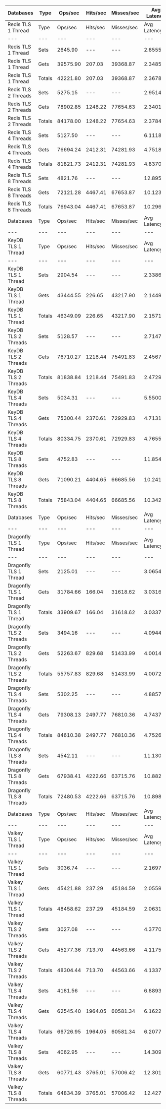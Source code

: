 | Databases | Type | Ops/sec | Hits/sec | Misses/sec | Avg Latency | p50 Latency | p99 Latency | p99.9 Latency | KB/sec |
| --- | --- | --- | --- | --- | --- | --- | --- | --- | --- |
| Redis TLS 1 Thread | Type | Ops/sec | Hits/sec | Misses/sec | Avg Latency | p50 Latency | p99 Latency | p99.9 Latency | KB/sec |
| --- | --- | --- | --- | --- | --- | --- | --- | --- | --- |
Redis TLS 1 Thread | Sets | 2645.90 | --- | --- | 2.65559 | 2.33500 | 3.82300 | 88.57500 | 1446.56 |
Redis TLS 1 Thread | Gets | 39575.90 | 207.03 | 39368.87 | 2.34857 | 2.33500 | 3.71100 | 4.12700 | 1643.92 |
Redis TLS 1 Thread | Totals | 42221.80 | 207.03 | 39368.87 | 2.36781 | 2.33500 | 3.71100 | 4.22300 | 3090.48 |
Redis TLS 2 Threads | Sets | 5275.15 | --- | --- | 2.95143 | 2.31900 | 5.34300 | 183.29500 | 2884.03 |
Redis TLS 2 Threads | Gets | 78902.85 | 1248.22 | 77654.63 | 2.34016 | 2.31900 | 4.79900 | 6.62300 | 3697.68 |
Redis TLS 2 Threads | Totals | 84178.00 | 1248.22 | 77654.63 | 2.37847 | 2.31900 | 4.79900 | 6.97500 | 6581.71 |
Redis TLS 4 Threads | Sets | 5127.50 | --- | --- | 6.11182 | 4.67100 | 9.85500 | 387.07100 | 2803.31 |
Redis TLS 4 Threads | Gets | 76694.24 | 2412.31 | 74281.93 | 4.75180 | 4.67100 | 9.21500 | 11.19900 | 4197.22 |
Redis TLS 4 Threads | Totals | 81821.73 | 2412.31 | 74281.93 | 4.83703 | 4.67100 | 9.27900 | 11.58300 | 7000.52 |
Redis TLS 8 Threads | Sets | 4821.76 | --- | --- | 12.89545 | 9.79100 | 22.39900 | 811.00700 | 2636.16 |
Redis TLS 8 Threads | Gets | 72121.28 | 4467.41 | 67653.87 | 10.12322 | 9.79100 | 20.60700 | 25.98300 | 5052.86 |
Redis TLS 8 Threads | Totals | 76943.04 | 4467.41 | 67653.87 | 10.29694 | 9.79100 | 20.60700 | 26.87900 | 7689.02 |
| Databases | Type | Ops/sec | Hits/sec | Misses/sec | Avg Latency | p50 Latency | p99 Latency | p99.9 Latency | KB/sec |
| --- | --- | --- | --- | --- | --- | --- | --- | --- | --- |
| KeyDB TLS 1 Thread | Type | Ops/sec | Hits/sec | Misses/sec | Avg Latency | p50 Latency | p99 Latency | p99.9 Latency | KB/sec |
| --- | --- | --- | --- | --- | --- | --- | --- | --- | --- |
KeyDB TLS 1 Thread | Sets | 2904.54 | --- | --- | 2.33862 | 2.14300 | 3.48700 | 49.15100 | 1587.97 |
KeyDB TLS 1 Thread | Gets | 43444.55 | 226.65 | 43217.90 | 2.14499 | 2.12700 | 3.27900 | 3.79100 | 1804.31 |
KeyDB TLS 1 Thread | Totals | 46349.09 | 226.65 | 43217.90 | 2.15712 | 2.12700 | 3.29500 | 3.90300 | 3392.27 |
KeyDB TLS 2 Threads | Sets | 5128.57 | --- | --- | 2.71476 | 2.22300 | 5.88700 | 73.21500 | 2803.89 |
KeyDB TLS 2 Threads | Gets | 76710.27 | 1218.44 | 75491.83 | 2.45675 | 2.20700 | 5.24700 | 7.90300 | 3597.40 |
KeyDB TLS 2 Threads | Totals | 81838.84 | 1218.44 | 75491.83 | 2.47292 | 2.20700 | 5.24700 | 8.19100 | 6401.29 |
KeyDB TLS 4 Threads | Sets | 5034.31 | --- | --- | 5.55001 | 4.70300 | 11.51900 | 243.71100 | 2752.36 |
KeyDB TLS 4 Threads | Gets | 75300.44 | 2370.61 | 72929.83 | 4.71312 | 4.67100 | 10.55900 | 13.43900 | 4122.02 |
KeyDB TLS 4 Threads | Totals | 80334.75 | 2370.61 | 72929.83 | 4.76557 | 4.67100 | 10.62300 | 13.82300 | 6874.38 |
KeyDB TLS 8 Threads | Sets | 4752.83 | --- | --- | 11.85426 | 9.91900 | 26.49500 | 442.36700 | 2598.47 |
KeyDB TLS 8 Threads | Gets | 71090.21 | 4404.65 | 66685.56 | 10.24184 | 9.85500 | 23.67900 | 32.12700 | 4981.18 |
KeyDB TLS 8 Threads | Totals | 75843.04 | 4404.65 | 66685.56 | 10.34289 | 9.85500 | 23.80700 | 33.79100 | 7579.65 |
| Databases | Type | Ops/sec | Hits/sec | Misses/sec | Avg Latency | p50 Latency | p99 Latency | p99.9 Latency | KB/sec |
| --- | --- | --- | --- | --- | --- | --- | --- | --- | --- |
| Dragonfly TLS 1 Thread | Type | Ops/sec | Hits/sec | Misses/sec | Avg Latency | p50 Latency | p99 Latency | p99.9 Latency | KB/sec |
| --- | --- | --- | --- | --- | --- | --- | --- | --- | --- |
Dragonfly TLS 1 Thread | Sets | 2125.01 | --- | --- | 3.06548 | 2.97500 | 6.78300 | 13.75900 | 1161.78 |
Dragonfly TLS 1 Thread | Gets | 31784.66 | 166.04 | 31618.62 | 3.03163 | 2.97500 | 6.62300 | 7.23100 | 1320.17 |
Dragonfly TLS 1 Thread | Totals | 33909.67 | 166.04 | 31618.62 | 3.03375 | 2.97500 | 6.65500 | 7.26300 | 2481.95 |
Dragonfly TLS 2 Threads | Sets | 3494.16 | --- | --- | 4.09445 | 3.96700 | 9.21500 | 42.23900 | 1910.32 |
Dragonfly TLS 2 Threads | Gets | 52263.67 | 829.68 | 51433.99 | 4.00142 | 3.95100 | 9.02300 | 10.62300 | 2450.72 |
Dragonfly TLS 2 Threads | Totals | 55757.83 | 829.68 | 51433.99 | 4.00725 | 3.95100 | 9.02300 | 10.68700 | 4361.05 |
Dragonfly TLS 4 Threads | Sets | 5302.25 | --- | --- | 4.88579 | 4.89500 | 11.13500 | 38.91100 | 2898.85 |
Dragonfly TLS 4 Threads | Gets | 79308.13 | 2497.77 | 76810.36 | 4.74375 | 4.86300 | 10.75100 | 14.20700 | 4341.90 |
Dragonfly TLS 4 Threads | Totals | 84610.38 | 2497.77 | 76810.36 | 4.75265 | 4.89500 | 10.81500 | 14.39900 | 7240.75 |
Dragonfly TLS 8 Threads | Sets | 4542.11 | --- | --- | 11.13058 | 10.68700 | 29.05500 | 102.39900 | 2483.27 |
Dragonfly TLS 8 Threads | Gets | 67938.41 | 4222.66 | 63715.76 | 10.88272 | 10.68700 | 27.90300 | 43.77500 | 4767.02 |
Dragonfly TLS 8 Threads | Totals | 72480.53 | 4222.66 | 63715.76 | 10.89825 | 10.68700 | 27.90300 | 45.82300 | 7250.29 |
| Databases | Type | Ops/sec | Hits/sec | Misses/sec | Avg Latency | p50 Latency | p99 Latency | p99.9 Latency | KB/sec |
| --- | --- | --- | --- | --- | --- | --- | --- | --- | --- |
| Valkey TLS 1 Thread | Type | Ops/sec | Hits/sec | Misses/sec | Avg Latency | p50 Latency | p99 Latency | p99.9 Latency | KB/sec |
| --- | --- | --- | --- | --- | --- | --- | --- | --- | --- |
Valkey TLS 1 Thread | Sets | 3036.74 | --- | --- | 2.16973 | 1.95900 | 3.37500 | 37.63100 | 1660.24 |
Valkey TLS 1 Thread | Gets | 45421.88 | 237.29 | 45184.59 | 2.05599 | 1.95100 | 3.24700 | 4.19100 | 1886.59 |
Valkey TLS 1 Thread | Totals | 48458.62 | 237.29 | 45184.59 | 2.06312 | 1.95100 | 3.24700 | 4.89500 | 3546.83 |
Valkey TLS 2 Threads | Sets | 3027.08 | --- | --- | 4.37708 | 4.51100 | 8.83100 | 84.47900 | 1654.96 |
Valkey TLS 2 Threads | Gets | 45277.36 | 713.70 | 44563.66 | 4.11752 | 4.47900 | 8.44700 | 11.07100 | 2120.57 |
Valkey TLS 2 Threads | Totals | 48304.44 | 713.70 | 44563.66 | 4.13379 | 4.47900 | 8.51100 | 11.45500 | 3775.53 |
Valkey TLS 4 Threads | Sets | 4181.56 | --- | --- | 6.88936 | 6.07900 | 13.56700 | 249.85500 | 2286.14 |
Valkey TLS 4 Threads | Gets | 62545.40 | 1964.05 | 60581.34 | 6.16222 | 6.04700 | 12.47900 | 17.66300 | 3421.28 |
Valkey TLS 4 Threads | Totals | 66726.95 | 1964.05 | 60581.34 | 6.20779 | 6.04700 | 12.54300 | 18.30300 | 5707.42 |
Valkey TLS 8 Threads | Sets | 4062.95 | --- | --- | 14.30931 | 11.90300 | 25.98300 | 606.20700 | 2221.30 |
Valkey TLS 8 Threads | Gets | 60771.43 | 3765.01 | 57006.42 | 12.30188 | 11.90300 | 24.19100 | 30.97500 | 4258.01 |
Valkey TLS 8 Threads | Totals | 64834.39 | 3765.01 | 57006.42 | 12.42768 | 11.90300 | 24.31900 | 32.12700 | 6479.31 |

